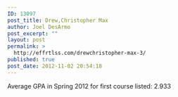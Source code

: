 ```yaml
---
ID: 13097
post_title: Drew,Christopher Max
author: Joel DesArmo
post_excerpt: ""
layout: post
permalink: >
  http://effrtlss.com/drewchristopher-max-3/
published: true
post_date: 2012-11-02 20:54:18
---
```

<p>Average GPA in Spring 2012 for first course listed: 2.933</p>